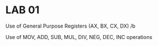 # LAB 01
Use of General Purpose Registers (AX, BX, CX, DX) /b

Use of MOV, ADD, SUB, MUL, DIV, NEG, DEC, INC operations
